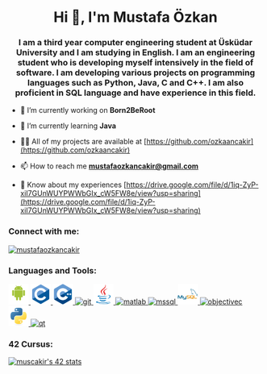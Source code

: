 <h1 align="center">Hi 👋, I'm Mustafa Özkan</h1>
<h3 align="center">I am a third year computer engineering student at Üsküdar University and I am studying in English. I am an engineering student who is developing myself intensively in the field of software. I am developing various projects on programming languages such as Python, Java, C and C++. I am also proficient in SQL language and have experience in this field.</h3>

- 🔭 I’m currently working on **Born2BeRoot**

- 🌱 I’m currently learning **Java**

- 👨‍💻 All of my projects are available at [https://github.com/ozkaancakir](https://github.com/ozkaancakir)

- 📫 How to reach me **mustafaozkancakir@gmail.com**

- 📄 Know about my experiences [https://drive.google.com/file/d/1iq-ZyP-xiI7GUnWUYPWWbGIx_cW5FW8e/view?usp=sharing](https://drive.google.com/file/d/1iq-ZyP-xiI7GUnWUYPWWbGIx_cW5FW8e/view?usp=sharing)

<h3 align="left">Connect with me:</h3>
<p align="left">
<a href="https://linkedin.com/in/mustafaozkancakir" target="blank"><img align="center" src="https://raw.githubusercontent.com/rahuldkjain/github-profile-readme-generator/master/src/images/icons/Social/linked-in-alt.svg" alt="mustafaozkancakir" height="30" width="40" /></a>
</p>

<h3 align="left">Languages and Tools:</h3>
<p align="left"> <a href="https://developer.android.com" target="_blank" rel="noreferrer"> <img src="https://raw.githubusercontent.com/devicons/devicon/master/icons/android/android-original-wordmark.svg" alt="android" width="40" height="40"/> </a> <a href="https://www.cprogramming.com/" target="_blank" rel="noreferrer"> <img src="https://raw.githubusercontent.com/devicons/devicon/master/icons/c/c-original.svg" alt="c" width="40" height="40"/> </a> <a href="https://www.w3schools.com/cpp/" target="_blank" rel="noreferrer"> <img src="https://raw.githubusercontent.com/devicons/devicon/master/icons/cplusplus/cplusplus-original.svg" alt="cplusplus" width="40" height="40"/> </a> <a href="https://git-scm.com/" target="_blank" rel="noreferrer"> <img src="https://www.vectorlogo.zone/logos/git-scm/git-scm-icon.svg" alt="git" width="40" height="40"/> </a> <a href="https://www.java.com" target="_blank" rel="noreferrer"> <img src="https://raw.githubusercontent.com/devicons/devicon/master/icons/java/java-original.svg" alt="java" width="40" height="40"/> </a> <a href="https://www.mathworks.com/" target="_blank" rel="noreferrer"> <img src="https://upload.wikimedia.org/wikipedia/commons/2/21/Matlab_Logo.png" alt="matlab" width="40" height="40"/> </a> <a href="https://www.microsoft.com/en-us/sql-server" target="_blank" rel="noreferrer"> <img src="https://www.svgrepo.com/show/303229/microsoft-sql-server-logo.svg" alt="mssql" width="40" height="40"/> </a> <a href="https://www.mysql.com/" target="_blank" rel="noreferrer"> <img src="https://raw.githubusercontent.com/devicons/devicon/master/icons/mysql/mysql-original-wordmark.svg" alt="mysql" width="40" height="40"/> </a> <a href="https://developer.apple.com/library/archive/documentation/Cocoa/Conceptual/ProgrammingWithObjectiveC/Introduction/Introduction.html" target="_blank" rel="noreferrer"> <img src="https://www.vectorlogo.zone/logos/apple_objectivec/apple_objectivec-icon.svg" alt="objectivec" width="40" height="40"/> </a> <a href="https://www.python.org" target="_blank" rel="noreferrer"> <img src="https://raw.githubusercontent.com/devicons/devicon/master/icons/python/python-original.svg" alt="python" width="40" height="40"/> </a> <a href="https://www.qt.io/" target="_blank" rel="noreferrer"> <img src="https://upload.wikimedia.org/wikipedia/commons/0/0b/Qt_logo_2016.svg" alt="qt" width="40" height="40"/> </a> </p>
<h3 align="left">42 Cursus:</h3>
<a href="https://github.com/oakoudad/badge42"><img src="https://badge.mediaplus.ma/kettlebells/muscakir?1337Badge=off&UM6P=off" alt="muscakir's 42 stats" /></a>

